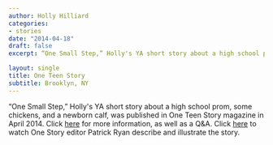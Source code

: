 ```yaml
---
author: Holly Hilliard
categories:
- stories
date: "2014-04-18"
draft: false
excerpt: “One Small Step,” Holly's YA short story about a high school prom, some chickens, and a newborn calf, was published in One Teen Story magazine in April 2014. Click [here](https://one-story.com/product/one-small-step/) for more information, as well as a Q&A. Click [here](https://www.youtube.com/watch?v=oUhkqRh4OcI) to watch One Story editor Patrick Ryan describe and illustrate the story.

layout: single
title: One Teen Story
subtitle: Brooklyn, NY
---
```

“One Small Step,” Holly's YA short story about a high school prom, some chickens, and a newborn calf, was published in One Teen Story magazine in April 2014. Click [here](https://one-story.com/product/one-small-step/) for more information, as well as a Q&A. Click [here](https://www.youtube.com/watch?v=oUhkqRh4OcI) to watch One Story editor Patrick Ryan describe and illustrate the story.